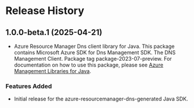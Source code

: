 # Release History

## 1.0.0-beta.1 (2025-04-21)

- Azure Resource Manager Dns client library for Java. This package contains Microsoft Azure SDK for Dns Management SDK. The DNS Management Client. Package tag package-2023-07-preview. For documentation on how to use this package, please see [Azure Management Libraries for Java](https://aka.ms/azsdk/java/mgmt).
### Features Added

- Initial release for the azure-resourcemanager-dns-generated Java SDK.

